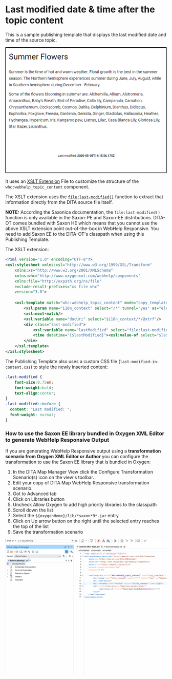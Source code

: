 # Last modified date & time after the topic content

This is a sample publishing template that displays the last modified date and time of the source topic.

![Output Sample](media/result.png)

It uses an 
[XSLT Extension](https://www.oxygenxml.com/doc/versions/22.1/ug-webhelp-responsive/topics/whr-responsive-override-xslt-dita-xslt-import.html) File to customize the structure of the `whc:webhelp_topic_content` component.

The XSLT extension uses the
[`file:last-modified()`](https://www.saxonica.com/html/documentation/functions/expath-file/last-modified.html) function to extract that information directly from the DITA source file itself. 

**NOTE:** According the Saxonica documentation, the `file:last-modified()` function is only available in the Saxon-PE and Saxon-EE distributions. DITA-OT comes bundled with Saxon HE which means that you cannot use the above XSLT extension point out-of-the-box in WebHelp Responsive. You need to add Saxon EE to the DITA-OT's classpath when using this Publishing Template.

The XSLT extension:
```xml
<?xml version="1.0" encoding="UTF-8"?>
<xsl:stylesheet xmlns:xsl="http://www.w3.org/1999/XSL/Transform"
    xmlns:xs="http://www.w3.org/2001/XMLSchema"
    xmlns:whc="http://www.oxygenxml.com/webhelp/components"
    xmlns:file="http://expath.org/ns/file"
    exclude-result-prefixes="xs file whc"
    version="3.0">
    
    <xsl:template match="whc:webhelp_topic_content" mode="copy_template">
        <xsl:param name="i18n_context" select="/*" tunnel="yes" as="element()"/>
        <xsl:next-match/>
        <xsl:variable name="docUri" select="$i18n_context/*/@xtrf"/>
        <div class="last-modified">
            <xsl:variable name="lastModified" select="file:last-modified($docUri[1])"/>
            <time datetime="{$lastModified}"><xsl:value-of select="$lastModified"/></time>
        </div>
    </xsl:template>
</xsl:stylesheet>
```

The Publishing Template also uses a custom CSS file (`last-modified-in-content.css`) to style the newly inserted content:
```css
.last-modified {
    font-size:0.75em;
    font-weight:bold;
    text-align:center;
}
.last-modified::before {
  content: "Last modified: ";
  font-weight: normal;
}
```

### How to use the Saxon EE library bundled in Oxygen XML Editor to generate WebHelp Responsive Output
If you are generating WebHelp Responsive output using a **transformation scenario from Oxygen XML Editor or Author** you can configure the transformation to use the Saxon EE library that is bundled in Oxygen:
1. In the DITA Map Manager View click the Configure Transformation Scenario(s) icon on the view's toolbar.
1. Edit your copy of DITA Map WebHelp Responsive transformation scenario.
1. Got to Advanced tab
1. Click on Libraries button
1. Uncheck Allow Oxygen to add high priority libraries to the classpath
1. Scroll down the list
1. Select the `${oxygenHome}/lib/*saxon*9*.jar` entry
1. Click on Up arrow button on the right until the selected entry reaches the top of the list
1. Save the transformation scenario

![Use Oxygen's bundled Saxon EE](media/whr-use-oxygen-saxon.gif)




